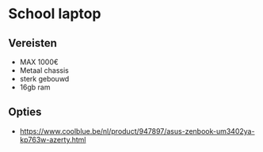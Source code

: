 # School laptop

## Vereisten

- MAX 1000€
- Metaal chassis
- sterk gebouwd
- 16gb ram

## Opties

- https://www.coolblue.be/nl/product/947897/asus-zenbook-um3402ya-kp763w-azerty.html
